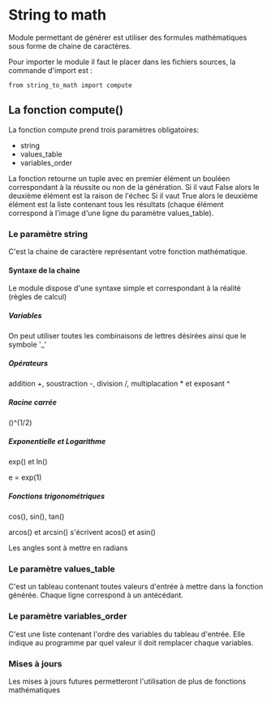 # String to math
Module permettant de générer est utiliser des formules mathématiques sous forme de chaine de caractères.


Pour importer le module il faut le placer dans les fichiers sources, la commande d'import est : 

```
from string_to_math import compute
```

## La fonction compute()

La fonction compute prend trois paramètres obligatoires:
* string 
* values_table
* variables_order

La fonction retourne un tuple avec en premier élément un bouléen correspondant à la réussite ou non de la génération. 
Si il vaut False alors le deuxième élément est la raison de l'échec
Si il vaut True alors le deuxième élément est la liste contenant tous les résultats (chaque élément correspond à l'image d'une ligne du paramètre values_table).

### Le paramètre string

C'est la chaine de caractère représentant votre fonction mathématique.

#### Syntaxe de la chaine
Le module dispose d'une syntaxe simple et correspondant à la réalité (règles de calcul)
##### Variables
On peut utiliser toutes les combinaisons de lettres désirées ainsi que le symbole '_'
##### Opérateurs
addition +, soustraction -, division /, multiplacation * et exposant ^ 
##### Racine carrée
()^(1/2)
##### Exponentielle et Logarithme
exp() et ln()

e = exp(1)
##### Fonctions trigonométriques
cos(), sin(), tan()

arcos() et arcsin() s'écrivent acos() et asin()

Les angles sont à mettre en radians

### Le paramètre values_table

C'est un tableau contenant toutes valeurs d'entrée à mettre dans la fonction générée.
Chaque ligne correspond à un antécédant.

### Le paramètre variables_order
C'est une liste contenant l'ordre des variables du tableau d'entrée. Elle indique au programme par quel valeur il doit remplacer chaque variables.


### Mises à jours
Les mises à jours futures permetteront l'utilisation de plus de fonctions mathématiques
